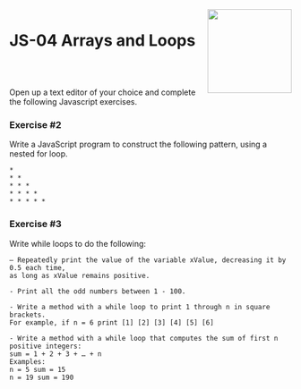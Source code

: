 <img align="right" width="150" height="150" src="https://media-exp1.licdn.com/dms/image/C4E0BAQF7BYCCZt5epw/company-logo_200_200/0?e=2159024400&v=beta&t=qUAFP9bUgBEEXGVQYpUXW1J_OiP8e0r4rFBpqp8OrxA">

# JS-04 Arrays and Loops

 <br/>
 <br/>

Open up a text editor of your choice and complete the following Javascript exercises.


### Exercise #2

Write a JavaScript program to construct the following pattern, using a nested for loop.

```
*
* *
* * *
* * * *
* * * * *
```

### Exercise #3

Write while loops to do the following:

```
– Repeatedly print the value of the variable xValue, decreasing it by 0.5 each time,
as long as xValue remains positive.
```

```
- Print all the odd numbers between 1 - 100.
```

```
- Write a method with a while loop to print 1 through n in square brackets.
For example, if n = 6 print [1] [2] [3] [4] [5] [6]
```

```
- Write a method with a while loop that computes the sum of first n positive integers:
sum = 1 + 2 + 3 + … + n
Examples:
n = 5 sum = 15
n = 19 sum = 190
```
